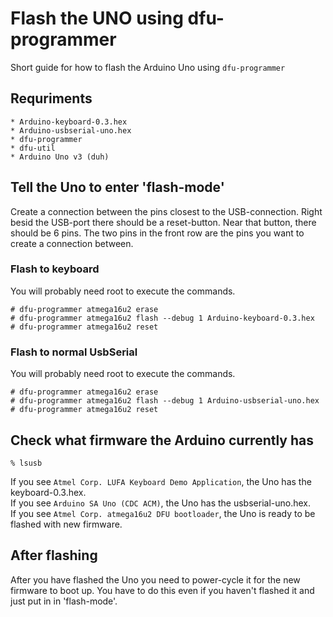 # Flash the UNO using dfu-programmer
Short guide for how to flash the Arduino Uno using `dfu-programmer`

## Requriments
	* Arduino-keyboard-0.3.hex
	* Arduino-usbserial-uno.hex
	* dfu-programmer
	* dfu-util
	* Arduino Uno v3 (duh)

## Tell the Uno to enter 'flash-mode'
Create a connection between the pins closest to the USB-connection.
Right besid the USB-port there should be a reset-button. Near that button,
there should be 6 pins. The two pins in the front row are the pins you want
to create a connection between.

### Flash to keyboard
You will probably need root to execute the commands.
```
# dfu-programmer atmega16u2 erase
# dfu-programmer atmega16u2 flash --debug 1 Arduino-keyboard-0.3.hex
# dfu-programmer atmega16u2 reset
```
### Flash to normal UsbSerial
You will probably need root to execute the commands.
```
# dfu-programmer atmega16u2 erase
# dfu-programmer atmega16u2 flash --debug 1 Arduino-usbserial-uno.hex
# dfu-programmer atmega16u2 reset
```

## Check what firmware the Arduino currently has
```
% lsusb
```
If you see `Atmel Corp. LUFA Keyboard Demo Application`, the Uno has the keyboard-0.3.hex.  
If you see `Arduino SA Uno (CDC ACM)`, the Uno has the usbserial-uno.hex.  
If you see `Atmel Corp. atmega16u2 DFU bootloader`, the Uno is ready to be flashed with new firmware.

## After flashing
After you have flashed the Uno you need to power-cycle it for the new firmware to boot up.
You have to do this even if you haven't flashed it and just put in in 'flash-mode'.
